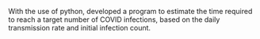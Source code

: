 With the use of python, developed a program to estimate the time required to reach a target number of COVID infections, based on the daily transmission rate and initial infection count.
